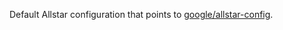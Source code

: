  Default Allstar configuration that points to [google/allstar-config](https://github.com/google/allstar-config).
